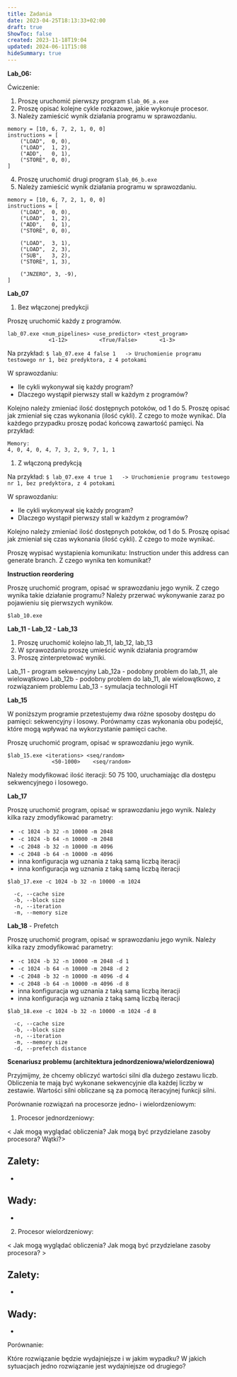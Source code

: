 ```yaml
---
title: Zadania
date: 2023-04-25T18:13:33+02:00
draft: true
ShowToc: false
created: 2023-11-18T19:04
updated: 2024-06-11T15:08
hideSummary: true
---
```



**Lab_06:**


Ćwiczenie:
1. Proszę uruchomić pierwszy program
```$lab_06_a.exe```
2. Proszę opisać kolejne cykle rozkazowe, jakie wykonuje procesor.
3. Należy zamieścić wynik działania programu w sprawozdaniu.

```
memory = [10, 6, 7, 2, 1, 0, 0]
instructions = [
    ("LOAD",  0, 0),
    ("LOAD",  1, 2),
    ("ADD",   0, 1),
    ("STORE", 0, 0),
]
```

4. Proszę uruchomić drugi program
```$lab_06_b.exe```
5. Należy zamieścić wynik działania programu w sprawozdaniu.

```
memory = [10, 6, 7, 2, 1, 0, 0]
instructions = [
    ("LOAD",  0, 0),
    ("LOAD",  1, 2),
    ("ADD",   0, 1),
    ("STORE", 0, 0),

    ("LOAD",  3, 1),
    ("LOAD",  2, 3),
    ("SUB",   3, 2),
    ("STORE", 1, 3),

    ("JNZERO", 3, -9),
]
```


**Lab_07**
1. Bez włączonej predykcji

Proszę uruchomić każdy z programów. 
```
lab_07.exe <num_pipelines> <use_predictor> <test_program>
             <1-12>          <True/False>       <1-3>
```

Na przykład:
```$ lab_07.exe 4 false 1   -> Uruchomienie programu testowego nr 1, bez predyktora, z 4 potokami```

W sprawozdaniu:

- Ile cykli wykonywał się każdy program? 
- Dlaczego wystąpił pierwszy stall w każdym z programów? 

Kolejno należy zmieniać ilość dostępnych potoków, od 1 do 5. Proszę opisać jak zmieniał się czas wykonania (ilość cykli). Z czego to może wynikać. 
Dla każdego przypadku proszę podać końcową zawartość pamięci. Na przykład:

```
Memory:
4, 0, 4, 0, 4, 7, 3, 2, 9, 7, 1, 1
```

1. Z włączoną predykcją


Na przykład:
```$ lab_07.exe 4 true 1   -> Uruchomienie programu testowego nr 1, bez predyktora, z 4 potokami```

W sprawozdaniu:

- Ile cykli wykonywał się każdy program?
- Dlaczego wystąpił pierwszy stall w każdym z programów?

Kolejno należy zmieniać ilość dostępnych potoków, od 1 do 5. Proszę opisać jak zmieniał się czas wykonania (ilość cykli). Z czego to może wynikać. 

Proszę wypisać wystapienia komunikatu: Instruction under this address can generate branch. Z czego wynika ten komunikat?


**Instruction reordering**

Proszę uruchomić program, opisać w sprawozdaniu jego wynik. Z czego wynika takie działanie programu? Należy przerwać wykonywanie zaraz po pojawieniu się pierwszych wyników.

```$lab_10.exe```


**Lab_11 - Lab_12 - Lab_13**

1. Proszę uruchomić kolejno lab_11, lab_12, lab_13
2. W sprawozdaniu proszę umieścić wynik działania programów
3. Proszę zinterpretować wyniki.

Lab_11  - program sekwencyjny
Lab_12a - podobny problem do lab_11, ale wielowątkowo
Lab_12b - podobny problem do lab_11, ale wielowątkowo, z rozwiązaniem problemu
Lab_13  - symulacja technologii HT

**Lab_15**

W poniższym programie przetestujemy dwa różne sposoby dostępu do pamięci: sekwencyjny i losowy. Porównamy czas wykonania obu podejść, które mogą wpływać na wykorzystanie pamięci cache.

Proszę uruchomić program, opisać w sprawozdaniu jego wynik.
```
$lab_15.exe <iterations> <seq/random>
              <50-1000>    <seq/random>
```

Należy modyfikować ilość iteracji: 50 75 100, uruchamiając dla dostępu sekwencyjnego i losowego.


**Lab_17**

Proszę uruchomić program, opisać w sprawozdaniu jego wynik. Należy kilka razy zmodyfikować parametry:

- ```-c 1024 -b 32 -n 10000 -m 2048```
- ```-c 1024 -b 64 -n 10000 -m 2048```
- ```-c 2048 -b 32 -n 10000 -m 4096```
- ```-c 2048 -b 64 -n 10000 -m 4096```
- inna konfiguracja wg uznania z taką samą liczbą iteracji
- inna konfiguracja wg uznania z taką samą liczbą iteracji

```
$lab_17.exe -c 1024 -b 32 -n 10000 -m 1024

  -c, --cache size
  -b, --block size
  -n, --iteration
  -m, --memory size
```


**Lab_18** - Prefetch


Proszę uruchomić program, opisać w sprawozdaniu jego wynik. Należy kilka razy zmodyfikować parametry:

- ```-c 1024 -b 32 -n 10000 -m 2048 -d 1```
- ```-c 1024 -b 64 -n 10000 -m 2048 -d 2```
- ```-c 2048 -b 32 -n 10000 -m 4096 -d 4```
- ```-c 2048 -b 64 -n 10000 -m 4096 -d 8```
- inna konfiguracja wg uznania z taką samą liczbą iteracji
- inna konfiguracja wg uznania z taką samą liczbą iteracji

```
$lab_18.exe -c 1024 -b 32 -n 10000 -m 1024 -d 8

  -c, --cache size
  -b, --block size
  -n, --iteration
  -m, --memory size
  -d, --prefetch distance
```


**Scenariusz problemu (architektura jednordzeniowa/wielordzeniowa)**

Przyjmijmy, że chcemy obliczyć wartości silni dla dużego zestawu liczb. Obliczenia te mają być wykonane sekwencyjnie dla każdej liczby w zestawie. Wartości silni obliczane są za pomocą iteracyjnej funkcji silni.

Porównanie rozwiązań na procesorze jedno- i wielordzeniowym:

1. Procesor jednordzeniowy:

< Jak mogą wyglądać obliczenia? Jak mogą być przydzielane zasoby procesora? Wątki?>

Zalety:
-
-

Wady:
- 
- 

2. Procesor wielordzeniowy:

< Jak mogą wyglądać obliczenia? Jak mogą być przydzielane zasoby procesora? >

Zalety:
- 
- 

Wady:
- 
- 

Porównanie:

Które rozwiązanie będzie wydajniejsze i w jakim wypadku? 
W jakich sytuacjach jedno rozwiązanie jest wydajniejsze od drugiego?
